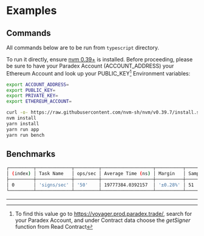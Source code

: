 # Examples

## Commands

All commands below are to be run from `typescript` directory.

To run it directly, ensure [nvm 0.39+](https://github.com/nvm-sh/nvm) is installed.
Before proceeding, please be sure to have your Paradex Account (ACCOUNT_ADDRESS) your Ethereum Account and look up your PUBLIC_KEY[^1]
Environment variables:

```bash
export ACCOUNT_ADDRESS=
export PUBLIC_KEY=
export PRIVATE_KEY=
export ETHEREUM_ACCOUNT=
```

```bash
curl -o- https://raw.githubusercontent.com/nvm-sh/nvm/v0.39.7/install.sh | bash
nvm install
yarn install
yarn run app
yarn run bench
```

## Benchmarks

```bash
┌─────────┬─────────────┬─────────┬───────────────────┬──────────┬─────────┐
│ (index) │ Task Name   │ ops/sec │ Average Time (ns) │ Margin   │ Samples │
├─────────┼─────────────┼─────────┼───────────────────┼──────────┼─────────┤
│ 0       │ 'signs/sec' │ '50'    │ 19777384.0392157  │ '±0.28%' │ 51      │
└─────────┴─────────────┴─────────┴───────────────────┴──────────┴─────────┘
```
---
[^1]: To find this value go to https://voyager.prod.paradex.trade/, search for your Paradex Account, and under Contract data choose the *getSigner* function from Read Contract
